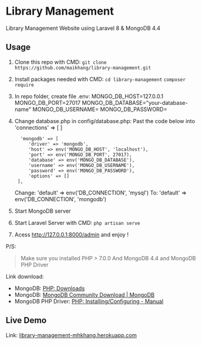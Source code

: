 ﻿# Library Management
Library Management Website using Laravel 8 & MongoDB 4.4
## Usage
1. Clone this repo with CMD:
`git clone https://github.com/maikhang/library-management.git`
2. Install packages needed with CMD:
`cd library-management`
`composer require`
3. In repo folder, create file .env:
MONGO_DB_HOST=127.0.0.1 
MONGO_DB_PORT=27017
MONGO_DB_DATABASE="your-database-name" 			MONGO_DB_USERNAME= 
MONGO_DB_PASSWORD=
5. Change database.php in config/database.php:
Past the code below into 'connections' => [ ]

		 'mongodb' => [
			'driver' => 'mongodb',
			'host' => env('MONGO_DB_HOST', 'localhost'),
			'port' => env('MONGO_DB_PORT', 27017),
			'database' => env('MONGO_DB_DATABASE'),
			'username' => env('MONGO_DB_USERNAME'),
			'password' => env('MONGO_DB_PASSWORD'),
			'options' => []
		],

	Change:
	'default' => env('DB_CONNECTION', 'mysql') 
	To:
	'default' => env('DB_CONNECTION', 'mongodb')

6. Start MongoDB server
7. Start Laravel Server with CMD:
`php artisan serve`
8.  Acess http://127.0.0.1:8000/admin and enjoy !

P/S: 

> Make sure you installed PHP > 7.0.0 And MongoDB 4.4 and MongoDB PHP Driver

Link download:

- MongoDB: [PHP: Downloads](https://www.php.net/downloads)
- MongoDB: [MongoDB Community Download | MongoDB](https://www.mongodb.com/try/download/community)
- MongoDB PHP Driver: [PHP: Installing/Configuring - Manual](https://www.php.net/manual/en/mongodb.setup.php)

## Live Demo
Link: [library-management-mhkhang.herokuapp.com](https://library-management-mhkhang.herokuapp.com/admin)

